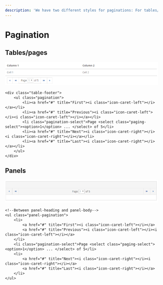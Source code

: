 ```yaml
---
description: 'We have two different styles for paginations: For tables/pages and for panels.'
---
```


# Pagination

## Tables/pages

![Pagination beneath a table.](../.gitbook/assets/pagination_table.PNG)

```markup
<div class="table-footer">
    <ul class="pagination">
        <li><a href="#" title="First"><i class="icon-caret-left"></i></a></li>
        <li><a href="#" title="Previous"><i class="icon-caret-left"></i><i class="icon-caret-left"></i></a></li>
        <li class="pagination-select">Page <select class="paging-select"><option>1</option> ... </select> of 5</li>
        <li><a href="#" title="Next"><i class="icon-caret-right"></i><i class="icon-caret-right"></i></a></li>
        <li><a href="#" title="Last"><i class="icon-caret-right"></i></a></li>
    </ul>
</div>
```

## Panels

![Pagination in a panel.](../.gitbook/assets/pagination_panels.PNG)

```markup
<!--Between panel-heading and panel-body-->
<ul class="panel-pagination">
    <li>
        <a href="#" title="First"><i class="icon-caret-left"></i></a>
        <a href="#" title="Previous"><i class="icon-caret-left"></i><i class="icon-caret-left"></i></a>
    </li>
    <li class="pagination-select">Page <select class="paging-select"><option>1</option> ... </select> of 5</li>
    <li>
        <a href="#" title="Next"><i class="icon-caret-right"></i><i class="icon-caret-right"></i></a>
        <a href="#" title="Last"><i class="icon-caret-right"></i></a>
    </li>
</ul>
```

